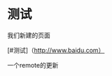 <!-- TITLE: 测试 -->
<!-- SUBTITLE: A quick summary of 测试 -->

# 测试

我们新建的页面

[#测试]（http://www.baidu.com）

一个remote的更新
